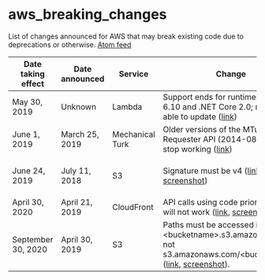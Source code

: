 # aws_breaking_changes
List of changes announced for AWS that may break existing code due to deprecations or otherwise. [Atom feed](https://github.com/SummitRoute/aws_breaking_changes/releases.atom)

| Date taking effect | Date announced | Service | Change | How to check |
| ---- | ---- |---- |---- |---- |
| May 30, 2019 | Unknown | Lambda | Support ends for runtimes Node.js 6.10 and .NET Core 2.0; no longer able to update ([link](https://docs.aws.amazon.com/lambda/latest/dg/runtime-support-policy.html)) | TODO |
| June 1, 2019 | March 25, 2019 | Mechanical Turk | Older versions of the MTurk Requester API (2014-08-15) will stop working ([link](https://forums.aws.amazon.com/ann.jspa?annID=6686)) | TODO | 
| June 24, 2019      | July 11, 2018  | S3 | Signature must be v4 ([link](https://forums.aws.amazon.com/ann.jspa?annID=5816), [screenshot](https://github.com/SummitRoute/aws_breaking_changes/raw/master/screenshots/s3_sig4.png)) | Enable CloudTrail S3 Data Events and check `additionalEventData.SignatureVersion` ([link](https://docs.aws.amazon.com/AmazonS3/latest/dev/cloudtrail-identification-sigV2.html)) |
| April 30, 2020 | April 21, 2019 | CloudFront | API calls using code prior to 2016 will not work ([link](https://forums.aws.amazon.com/ann.jspa?annID=6754), [screenshot](https://github.com/SummitRoute/aws_breaking_changes/raw/master/screenshots/cloudfront_api_version.png)) | [link](https://aws.amazon.com/premiumsupport/knowledge-center/cloudfront-api-version-check/) | 
| September 30, 2020 | April 30, 2019 | S3 | Paths must be accessed in the form \<bucketname\>.s3.amazonaws.com, not s3.amazonaws.com/\<bucketname\>/ ([link](https://forums.aws.amazon.com/ann.jspa?annID=6776), [screenshot](https://github.com/SummitRoute/aws_breaking_changes/raw/master/screenshots/s3_path_format.png)). | TODO |
